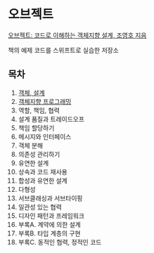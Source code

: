 # 오브젝트
 
[오브젝트: 코드로 이해하는 객체지향 설계, 조영호 지음](http://www.kyobobook.co.kr/product/detailViewKor.laf?ejkGb=KOR&mallGb=KOR&barcode=9791158391409&orderClick=LAV&Kc=)

책의 예제 코드를 스위프트로 실습한 저장소

## 목차

1. [객체, 설계](https://github.com/kimkyunghun3/objects-swift/pull/1)
2. [객체지향 프로그래밍](https://github.com/kimkyunghun3/objects-swift/pull/2)
3. 역할, 책임, 협력
4. 설계 품질과 트레이드오프
5. 책임 할당하기
6. 메시지와 인터페이스
7. 객체 분해
8. 의존성 관리하기
9. 유연한 설계
10. 상속과 코드 재사용
11. 합성과 유연한 설계
12. 다형성
13. 서브클래싱과 서브타이핑
14. 일관성 있는 협력
15. 디자인 패턴과 프레임워크
16. 부록A. 계약에 의한 설계
17. 부록B. 타입 계층의 구현
18. 부록C. 동적인 협력, 정적인 코드

